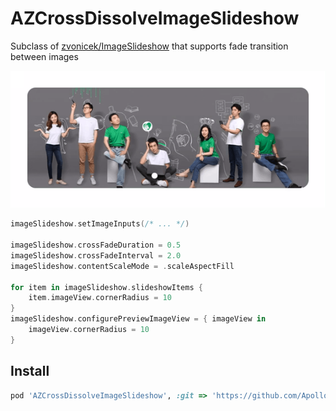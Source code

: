 # AZCrossDissolveImageSlideshow

Subclass of [zvonicek/ImageSlideshow](https://github.com/zvonicek/ImageSlideshow) that supports fade transition between images

![demo of cross dissolve between images](demo.gif)

```swift
imageSlideshow.setImageInputs(/* ... */)

imageSlideshow.crossFadeDuration = 0.5
imageSlideshow.crossFadeInterval = 2.0
imageSlideshow.contentScaleMode = .scaleAspectFill

for item in imageSlideshow.slideshowItems {
    item.imageView.cornerRadius = 10
}
imageSlideshow.configurePreviewImageView = { imageView in
    imageView.cornerRadius = 10
}
```

## Install

```ruby
pod 'AZCrossDissolveImageSlideshow', :git => 'https://github.com/ApolloZhu/AZCrossDissolveImageSlideshow.git'
```
